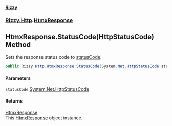 #### [Rizzy](index.md 'index')
### [Rizzy.Http](Rizzy.Http.md 'Rizzy.Http').[HtmxResponse](Rizzy.Http.HtmxResponse.md 'Rizzy.Http.HtmxResponse')

## HtmxResponse.StatusCode(HttpStatusCode) Method

Sets the response status code to [statusCode](Rizzy.Http.HtmxResponse.StatusCode(System.Net.HttpStatusCode).md#Rizzy.Http.HtmxResponse.StatusCode(System.Net.HttpStatusCode).statusCode 'Rizzy.Http.HtmxResponse.StatusCode(System.Net.HttpStatusCode).statusCode').

```csharp
public Rizzy.Http.HtmxResponse StatusCode(System.Net.HttpStatusCode statusCode);
```
#### Parameters

<a name='Rizzy.Http.HtmxResponse.StatusCode(System.Net.HttpStatusCode).statusCode'></a>

`statusCode` [System.Net.HttpStatusCode](https://docs.microsoft.com/en-us/dotnet/api/System.Net.HttpStatusCode 'System.Net.HttpStatusCode')

#### Returns
[HtmxResponse](Rizzy.Http.HtmxResponse.md 'Rizzy.Http.HtmxResponse')  
This [HtmxResponse](Rizzy.Http.HtmxResponse.md 'Rizzy.Http.HtmxResponse') object instance.